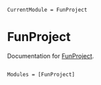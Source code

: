 ```@meta
CurrentModule = FunProject
```

# FunProject

Documentation for [FunProject](https://github.com/nivupai/FunProject.jl).

```@index
```

```@autodocs
Modules = [FunProject]
```
